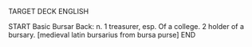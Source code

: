 TARGET DECK
ENGLISH

START
Basic
Bursar
Back: n. 1 treasurer, esp. Of a college. 2 holder of a bursary. [medieval latin bursarius from bursa purse]
END
